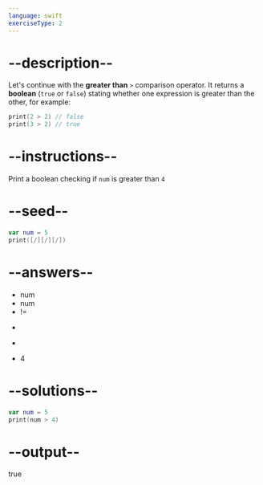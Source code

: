 ```yaml
---
language: swift
exerciseType: 2
---
```


# --description--

Let's continue with the **greater than** `>` comparison operator.
It returns a **boolean** (`true` or `false`) stating whether one expression is greater than the other, for example:
```swift
print(2 > 2) // false
print(3 > 2) // true
```

# --instructions--

Print a boolean checking if `num` is greater than `4`

# --seed--

```swift
var num = 5
print([/][/][/])
```

# --answers--

- num 
- num 
- != 
- >> 
- > 
- 4

# --solutions--

```swift
var num = 5
print(num > 4)
```

# --output--

true
